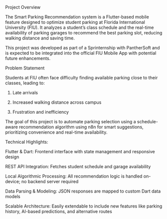Project Overview

The Smart Parking Recommendation system is a Flutter-based mobile feature designed to optimize student parking at Florida International University (FIU). It analyzes a student’s class schedule and the real-time availability of parking garages to recommend the best parking slot, reducing walking distance and saving time.

This project was developed as part of a Sprinternship with PantherSoft and is expected to be integrated into the official FIU Mobile App with potential future enhancements.

Problem Statement

Students at FIU often face difficulty finding available parking close to their classes, leading to:

1) Late arrivals

2) Increased walking distance across campus

3) Frustration and inefficiency

The goal of this project is to automate parking selection using a schedule-aware recommendation algorithm using n8n for smart suggestions, prioritizing convenience and real-time availability.

Technical Highlights:

  Flutter & Dart: Frontend interface with state management and responsive design

  REST API Integration: Fetches student schedule and garage availability

  Local Algorithmic Processing: All recommendation logic is handled on-device; no backend server required

  Data Parsing & Modeling: JSON responses are mapped to custom Dart data models

  Scalable Architecture: Easily extendable to include new features like parking history, AI-based predictions, and alternative routes
